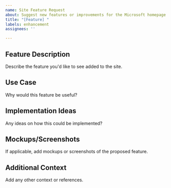 ```yaml
---
name: Site Feature Request
about: Suggest new features or improvements for the Microsoft homepage clone
title: "[Feature] "
labels: enhancement
assignees: ''

---
```


## Feature Description
Describe the feature you'd like to see added to the site.

## Use Case
Why would this feature be useful?

## Implementation Ideas
Any ideas on how this could be implemented?

## Mockups/Screenshots
If applicable, add mockups or screenshots of the proposed feature.

## Additional Context
Add any other context or references.
